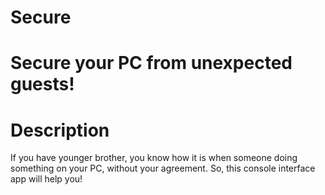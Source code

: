 # Secure
# Secure your PC from unexpected guests!

# Description
If you have younger brother, you know how it is when someone doing something on your PC, without your agreement. So, this console interface app will help you!


